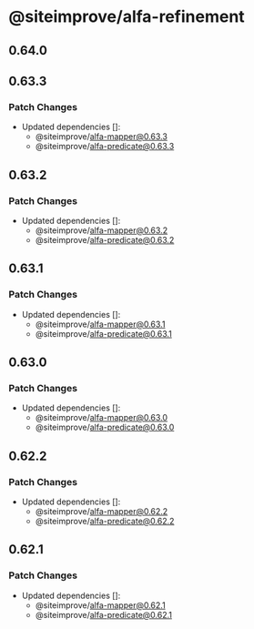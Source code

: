 # @siteimprove/alfa-refinement

## 0.64.0

## 0.63.3

### Patch Changes

- Updated dependencies []:
  - @siteimprove/alfa-mapper@0.63.3
  - @siteimprove/alfa-predicate@0.63.3

## 0.63.2

### Patch Changes

- Updated dependencies []:
  - @siteimprove/alfa-mapper@0.63.2
  - @siteimprove/alfa-predicate@0.63.2

## 0.63.1

### Patch Changes

- Updated dependencies []:
  - @siteimprove/alfa-mapper@0.63.1
  - @siteimprove/alfa-predicate@0.63.1

## 0.63.0

### Patch Changes

- Updated dependencies []:
  - @siteimprove/alfa-mapper@0.63.0
  - @siteimprove/alfa-predicate@0.63.0

## 0.62.2

### Patch Changes

- Updated dependencies []:
  - @siteimprove/alfa-mapper@0.62.2
  - @siteimprove/alfa-predicate@0.62.2

## 0.62.1

### Patch Changes

- Updated dependencies []:
  - @siteimprove/alfa-mapper@0.62.1
  - @siteimprove/alfa-predicate@0.62.1
